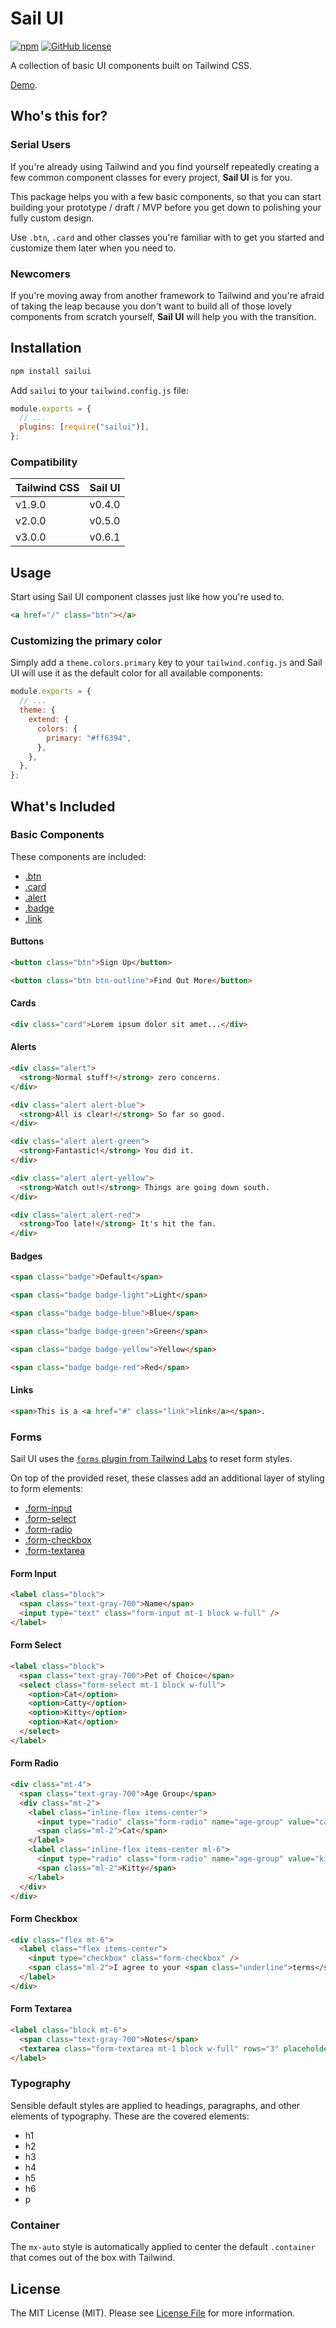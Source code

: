 # Sail UI

[![npm](https://img.shields.io/npm/v/sailui)](https://www.npmjs.com/package/sailui)
[![GitHub license](https://img.shields.io/github/license/sailui/ui)](https://github.com/sailui/ui/blob/master/LICENSE.md)

A collection of basic UI components built on Tailwind CSS.

[Demo](https://sailui.github.io/).

## Who's this for?

### Serial Users

If you're already using Tailwind and you find yourself repeatedly creating
a few common component classes for every project, **Sail UI** is for you.

This package helps you with a few basic components, so that you can start
building your prototype / draft / MVP before you get down to polishing your
fully custom design.

Use `.btn`, `.card` and other classes you're familiar with to get you started and customize them later when you need to.

### Newcomers

If you're moving away from another framework to Tailwind
and you're afraid of taking the leap because you don't want to
build all of those lovely components from scratch yourself,
**Sail UI** will help you with the transition.

## Installation

```bash
npm install sailui
```

Add `sailui` to your `tailwind.config.js` file:

```js
module.exports = {
  // ...
  plugins: [require("sailui")],
};
```

### Compatibility
| Tailwind CSS  | Sail UI |
| ------- | ------- |
| v1.9.0  | v0.4.0  |
| v2.0.0  | v0.5.0  |
| v3.0.0  | v0.6.1  |


## Usage

Start using Sail UI component classes just like how you're used to.

```html
<a href="/" class="btn"></a>
```

### Customizing the primary color

Simply add a `theme.colors.primary` key to your `tailwind.config.js` and Sail UI will use it as the default color
for all available components:

```js
module.exports = {
  // ...
  theme: {
    extend: {
      colors: {
        primary: "#ff6394",
      },
    },
  },
};
```

## What's Included

### Basic Components

These components are included:

- [.btn](#buttons)
- [.card](#cards)
- [.alert](#alerts)
- [.badge](#badges)
- [.link](#links)

#### Buttons

```html
<button class="btn">Sign Up</button>

<button class="btn btn-outline">Find Out More</button>
```

#### Cards

```html
<div class="card">Lorem ipsum dolor sit amet...</div>
```

#### Alerts

```html
<div class="alert">
  <strong>Normal stuff!</strong> zero concerns.
</div>

<div class="alert alert-blue">
  <strong>All is clear!</strong> So far so good.
</div>

<div class="alert alert-green">
  <strong>Fantastic!</strong> You did it.
</div>

<div class="alert alert-yellow">
  <strong>Watch out!</strong> Things are going down south.
</div>

<div class="alert alert-red">
  <strong>Too late!</strong> It's hit the fan.
</div>
```

#### Badges

```html
<span class="badge">Default</span>

<span class="badge badge-light">Light</span>

<span class="badge badge-blue">Blue</span>

<span class="badge badge-green">Green</span>

<span class="badge badge-yellow">Yellow</span>

<span class="badge badge-red">Red</span>
```

#### Links

```html
<span>This is a <a href="#" class="link">link</a></span>.
```

### Forms

Sail UI uses the [`forms` plugin from Tailwind Labs](https://github.com/tailwindlabs/tailwindcss-forms)
to reset form styles.
 
On top of the provided reset, these classes add an additional layer of styling to form elements:

- [.form-input](#form-input)
- [.form-select](#form-select)
- [.form-radio](#form-radio)
- [.form-checkbox](#form-checkbox)
- [.form-textarea](#form-textarea)

#### Form Input

```html
<label class="block">
  <span class="text-gray-700">Name</span>
  <input type="text" class="form-input mt-1 block w-full" />
</label>
```

#### Form Select

```html
<label class="block">
  <span class="text-gray-700">Pet of Choice</span>
  <select class="form-select mt-1 block w-full">
    <option>Cat</option>
    <option>Catty</option>
    <option>Kitty</option>
    <option>Kat</option>
  </select>
</label>
```

#### Form Radio

```html
<div class="mt-4">
  <span class="text-gray-700">Age Group</span>
  <div class="mt-2">
    <label class="inline-flex items-center">
      <input type="radio" class="form-radio" name="age-group" value="cat" />
      <span class="ml-2">Cat</span>
    </label>
    <label class="inline-flex items-center ml-6">
      <input type="radio" class="form-radio" name="age-group" value="kitty" />
      <span class="ml-2">Kitty</span>
    </label>
  </div>
</div>
```

#### Form Checkbox

```html
<div class="flex mt-6">
  <label class="flex items-center">
    <input type="checkbox" class="form-checkbox" />
    <span class="ml-2">I agree to your <span class="underline">terms</span></span>.
  </label>
</div>
```

#### Form Textarea

```html
<label class="block mt-6">
  <span class="text-gray-700">Notes</span>
  <textarea class="form-textarea mt-1 block w-full" rows="3" placeholder="Write something..."></textarea>
</label>
```

### Typography

Sensible default styles are applied to headings, paragraphs, and other elements of typography.
These are the covered elements:

- h1
- h2
- h3
- h4
- h5
- h6
- p

### Container

The `mx-auto` style is automatically applied to center the default `.container` that comes out of the box with Tailwind.

## License

The MIT License (MIT). Please see [License File](LICENSE.md) for more information.
